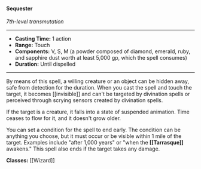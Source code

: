 #### Sequester
*7th-level transmutation*
___
- **Casting Time:** 1 action
- **Range:** Touch
- **Components:** V, S, M (a powder composed of diamond, emerald, ruby, and sapphire dust worth at least 5,000 gp, which the spell consumes)
- **Duration:** Until dispelled
---
By means of this spell, a willing creature or an object can be hidden away, safe from detection for the duration. When you cast the spell and touch the target, it becomes [[invisible]] and can't be targeted by divination spells or perceived through scrying sensors created by divination spells.

If the target is a creature, it falls into a state of suspended animation. Time ceases to flow for it, and it doesn't grow older.

You can set a condition for the spell to end early. The condition can be anything you choose, but it must occur or be visible within 1 mile of the target. Examples include "after 1,000 years" or "when the **[[Tarrasque]]** awakens." This spell also ends if the target takes any damage.

**Classes:** [[Wizard]]